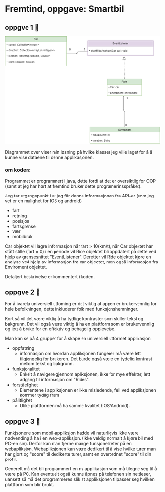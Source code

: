 # Fremtind, oppgave: Smartbil
 
## oppgve 1 :rocket: ##

![alt text](https://github.com/Fridthoy/Fremtind/blob/master/pictures/klassediagram.png)


Diagrammet over viser min løsning på hvilke klasser jeg ville laget for å å kunne vise 
dataene til denne applikasjonen.

### om koden: ### 
Programmet er programmert i java, dette fordi at det er oversiktlig for OOP
(samt at jeg har hørt at fremtind bruker dette programerinsspråket). 

Jeg tar utgangspunkt i at jeg får denne informasjonen fra API-er (som jeg vet er en mulighet for IOS og android): 

* fart
* retning
* posisjon
* fartsgrense
* vær
* mobilbruk

Car objektet vil lagre informasjon når fart > 10(km/t), når Car objektet har stått stille (fart = 0)
i en periode vil Ride objektet bli oppdatert på dette ved hjelp av grensesnittet "EventListener". 
Deretter vil Ride objektet kjøre en analyse ved hjelp av informasjon fra car objectet, men også 
informasjon fra Enviroment objektet. 

Detaljert beskrivelse er kommentert i koden. 


 
## oppgve 2 :traffic_light: ##

For å ivareta universiell utfoming er det viktig at appen er brukervennlig for hele 
befolkningen, dette inkluderer folk med funksjonshemninger. 

Kort så vil det være viktig å ha tydlige kontraster som skiller tekst og bakgrunn. 
Det vil også være viktig å ha en plattform som er brukervennlig og lett å bruke 
for en effektiv og behagelig opplevelse. 

Man kan se på 4 grupper for å skape en universiell utformet applikasjon 

* oppfatning
    - informasjon om hvordan appliksjonen fungerer må være lett 
    tilgjengelig for brukeren. Det burde også være en tydelig kontrast mellom 
    tekst og bakgrunn.
* funksjonalitet 
    - Enkelt å navigere gjennom apliksjonen, ikke for mye effekter, 
    lett adgang til informasjon om "Rides". 
* forståelighet
    - Elementene i appliksjonen er ikke misledende, feil ved appliksjonen kommer 
    tydlig fram 
* pålitlighet
    - Ulike plattformen må ha samme kvalitet (IOS/Android). 
    

## oppgve 3 :car: ##

Funkjsonene som mobil-appliksjon hadde vil naturligvis ikke være nødvending å ha i en web-appliksjon.
(Ikke veldig normalt å kjøre bil med PC-en sin). Derfor kan man fjerne mange funsjoneliteter 
på en webapliksjon. Webapliksjonen kan være dedikert til å vise hvilke turer man har gjort og "score"
til dedikerte turer, samt en overordnet "score" til din profil. 

Generelt må det bli programmert en ny applikasjon som må tilegne seg til å være på PC. 
Kan eventuelt også kunne åpnes på telefonen sin nettleser, uansett så må det programmeres slik at appliksjonen 
tilpasser seg hvilken plattform som blir brukt. 
